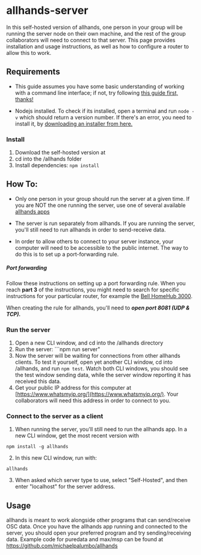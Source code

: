 # allhands-server
In this self-hosted version of allhands, one person in your group will be running the server node on their own machine, and the rest of the group collaborators will need to connect to that server. This page provides installation and usage instructions, as well as how to configure a router to allow this to work. 

## Requirements

- This guide assumes you have some basic understanding of working with a command line interface; if not, try following [this guide first, thanks!](https://launchschool.com/books/command_line/read/introduction)

- Nodejs installed. To check if its installed, open a terminal and run ```node -v``` which should return a version number. If there's an error, you need to install it, by [downloading an installer from here.](https://nodejs.org/en/download/current/) 


### Install

1. Download the self-hosted version at 
2. cd into the /allhands folder
3. Install dependencies: ```npm install```

## How To:

- Only one person in your group should run the server at a given time. If you are NOT the one running the server, use one of several available [allhands apps](https://www.npmjs.com/package/allhands)

- The server is run separately from allhands. If you are running the server, you'll still need to run allhands in order to send-receive data. 

- In order to allow others to connect to your server instance, your computer will need to be accessible to the public internet. The way to do this is to set up a port-forwarding rule. 

##### Port forwarding
Follow these instructions on setting up a port forwarding rule. When you reach **part 3** of the instructions, you might need to search for specific instructions for your particular router, for example the [Bell HomeHub 3000](https://www.youtube.com/watch?v=htDOe8eyvtA).

When creating the rule for allhands, you'll need to _**open port 8081 (UDP & TCP).**_

### Run the server

1. Open a new CLI window, and cd into the /allhands directory
2. Run the server: ```npm run server"
3. Now the server will be waiting for connections from other allhands clients. To test it yourself, open yet another CLI window, cd into /allhands, and run ```npm test```. Watch both CLI windows, you should see the test window sending data, while the server window reporting it has received this data.
4. Get your public IP address for this computer at [https://www.whatsmyip.org/](https://www.whatsmyip.org/). Your collaborators will need this address in order to connect to you. 

### Connect to the server as a client

1. When running the server, you'll still need to run the allhands app. In a new CLI window, get the most recent version with 
```shell
npm install -g allhands
```

2. In this new CLI window, run with: 
```shell
allhands
```

3. When asked which server type to use, select "Self-Hosted", and then enter "localhost" for the server address. 

## Usage

allhands is meant to work alongside other programs that can send/receive OSC data. Once you have the allhands app running and connected to the server, you should open your preferred program and try sending/receiving data. Example code for puredata and max/msp can be found at https://github.com/michaelpalumbo/allhands
